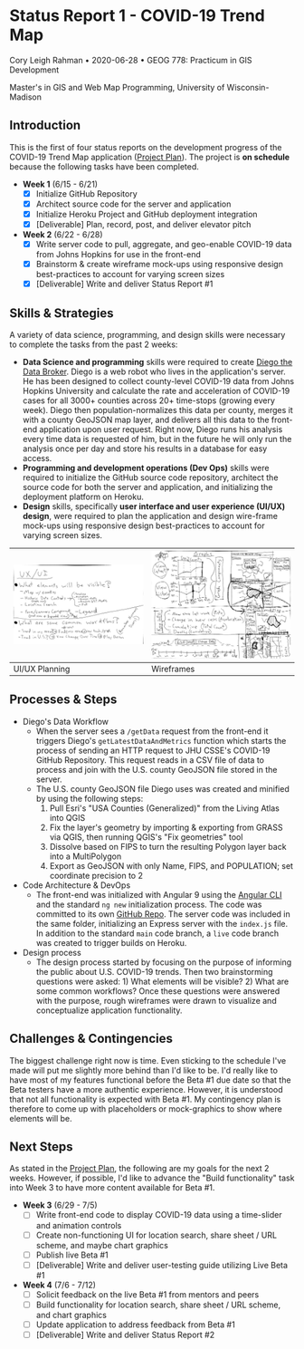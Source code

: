 
# Status Report 1 - COVID-19 Trend Map

Cory Leigh Rahman • 2020-06-28 • GEOG 778: Practicum in GIS Development

Master's in GIS and Web Map Programming, University of Wisconsin-Madison

<!-- Instructions
1. Identify the need for skills and strategies in integrating the concepts and the solutions;
2. Reflect the processes/steps in solving the problems in the project;
3. Report any challenges and possible solutions even if it fails;
4. Make a plan for the next iteration.
-->

## Introduction

This is the first of four status reports on the development progress of the COVID-19 Trend Map application ([Project Plan](https://github.com/CoryLR/COVID-19-Trend-Map/blob/main/dev-journal/Project-Plan-Geog778-2020-06-14-Cory-Leigh-Rahman.md)). The project is **on schedule** because the following tasks have been completed.

- **Week 1** (6/15 - 6/21)
  - [x] Initialize GitHub Repository
  - [x] Architect source code for the server and application
  - [x] Initialize Heroku Project and GitHub deployment integration
  - [x] [Deliverable] Plan, record, post, and deliver elevator pitch

- **Week 2** (6/22 - 6/28)
  - [x] Write server code to pull, aggregate, and geo-enable COVID-19 data from Johns Hopkins for use in the front-end
  - [x] Brainstorm & create wireframe mock-ups using responsive design best-practices to account for varying screen sizes
  - [x] [Deliverable] Write and deliver Status Report #1

## Skills & Strategies

A variety of data science, programming, and design skills were necessary to complete the tasks from the past 2 weeks:

- **Data Science and programming** skills were required to create [Diego the Data Broker](https://github.com/CoryLR/COVID-19-Trend-Map/blob/main/server/Diego-DataBroker.bot.js). Diego is a web robot who lives in the application's server. He has been designed to collect county-level COVID-19 data from Johns Hopkins University and calculate the rate and acceleration of COVID-19 cases for all 3000+ counties across 20+ time-stops (growing every week). Diego then population-normalizes this data per county, merges it with a county GeoJSON map layer, and delivers all this data to the front-end application upon user request. Right now, Diego runs his analysis every time data is requested of him, but in the future he will only run the analysis once per day and store his results in a database for easy access.
- **Programming and development operations (Dev Ops)** skills were required to initialize the GitHub source code repository, architect the source code for both the server and application, and initializing the deployment platform on Heroku.
- **Design** skills, specifically **user interface and user experience (UI/UX) design**, were required to plan the application and design wire-frame mock-ups using responsive design best-practices to account for varying screen sizes.

| ![UI/UX Planning](img/planning-ui-ux.jpeg) | ![Wireframes](img/planning-wireframes.jpeg) |
| ------------------------------------------ | ------------------------------------------- |
| UI/UX Planning                             | Wireframes                                  |

## Processes & Steps

- Diego's Data Workflow
  - When the server sees a `/getData` request from the front-end it triggers Diego's `getLatestDataAndMetrics` function which starts the process of sending an HTTP request to JHU CSSE's COVID-19 GitHub Repository. This request reads in a CSV file of data to process and join with the U.S. county GeoJSON file stored in the server.
  - The U.S. county GeoJSON file Diego uses was created and minified by using the following steps:
    1. Pull Esri's "USA Counties (Generalized)" from the Living Atlas into QGIS
    2. Fix the layer's geometry by importing & exporting from GRASS via QGIS, then running QGIS's "Fix geometries" tool
    3. Dissolve based on FIPS to turn the resulting Polygon layer back into a MultiPolygon
    4. Export as GeoJSON with only Name, FIPS, and POPULATION; set coordinate precision to 2
- Code Architecture & DevOps
  - The front-end was initialized with Angular 9 using the [Angular CLI](https://cli.angular.io) and the standard `ng new` initialization process. The code was committed to its own [GitHub Repo](https://github.com/CoryLR/COVID-19-Trend-Map). The server code was included in the same folder, initializing an Express server with the `index.js` file. In addition to the standard `main` code branch, a `live` code branch was created to trigger builds on Heroku.
- Design process
  - The design process started by focusing on the purpose of informing the public about U.S. COVID-19 trends. Then two brainstorming questions were asked: 1) What elements will be visible? 2) What are some common workflows? Once these questions were answered with the purpose, rough wireframes were drawn to visualize and conceptualize application functionality.

## Challenges & Contingencies

The biggest challenge right now is time. Even sticking to the schedule I've made will put me slightly more behind than I'd like to be. I'd really like to have most of my features functional before the Beta #1 due date so that the Beta testers have a more authentic experience. However, it is understood that not all functionality is expected with Beta #1. My contingency plan is therefore to come up with placeholders or mock-graphics to show where elements will be.

## Next Steps

As stated in the [Project Plan](https://github.com/CoryLR/COVID-19-Trend-Map/blob/main/dev-journal/Project-Plan-Geog778-2020-06-14-Cory-Leigh-Rahman.md), the following are my goals for the next 2 weeks. However, if possible, I'd like to advance the "Build functionality" task into Week 3 to have more content available for Beta #1.

- **Week 3** (6/29 - 7/5)
  - [ ] Write front-end code to display COVID-19 data using a time-slider and animation controls
  - [ ] Create non-functioning UI for location search, share sheet / URL scheme, and maybe chart graphics
  - [ ] Publish live Beta #1
  - [ ] [Deliverable] Write and deliver user-testing guide utilizing Live Beta #1

- **Week 4** (7/6 - 7/12)
  - [ ] Solicit feedback on the live Beta #1 from mentors and peers
  - [ ] Build functionality for location search, share sheet / URL scheme, and chart graphics
  - [ ] Update application to address feedback from Beta #1
  - [ ] [Deliverable] Write and deliver Status Report #2

